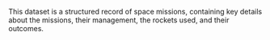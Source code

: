 This dataset is a structured record of space missions, containing key details about the missions, their management, the rockets used, and their outcomes.

